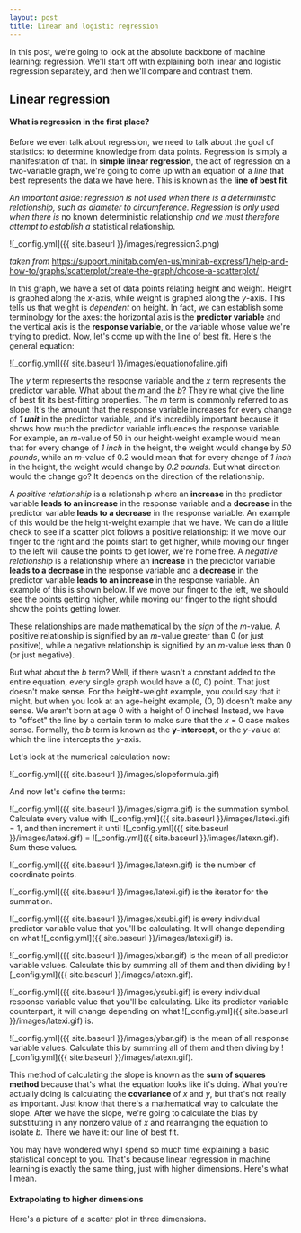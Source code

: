 ```yaml
---
layout: post
title: Linear and logistic regression
---
```


In this post, we're going to look at the absolute backbone of machine learning: regression. We'll start off with explaining both linear and logistic regression separately, and then we'll compare and contrast them.

## Linear regression

#### What is regression in the first place?

Before we even talk about regression, we need to talk about the goal of statistics: to determine knowledge from data points. Regression is simply a manifestation of that. In **simple linear regression**, the act of regression on a two-variable graph, we're going to come up with an equation of a *line* that best represents the data we have here. This is known as the **line of best fit**.

*An important aside: regression is not used when there is a deterministic relationship, such as diameter to circumference. Regression is only used when there is* no known deterministic relationship *and we must therefore attempt to establish a* statistical relationship.

![_config.yml]({{ site.baseurl }}/images/regression3.png)

*taken from* https://support.minitab.com/en-us/minitab-express/1/help-and-how-to/graphs/scatterplot/create-the-graph/choose-a-scatterplot/

In this graph, we have a set of data points relating height and weight. Height is graphed along the *x*-axis, while weight is graphed along the *y*-axis. This tells us that weight is *dependent* on height. In fact, we can establish some terminology for the axes: the horizontal axis is the **predictor variable** and the vertical axis is the **response variable**, or the variable whose value we're trying to predict. Now, let's come up with the line of best fit. Here's the general equation:

![_config.yml]({{ site.baseurl }}/images/equationofaline.gif)

The *y* term represents the response variable and the *x* term represents the predictor variable. What about the *m* and the *b*? They're what give the line of best fit its best-fitting properties. The *m* term is commonly referred to as slope. It's the amount that the response variable increases for every change of ***1 unit*** in the predictor variable, and it's incredibly important because it shows how much the predictor variable influences the response variable. For example, an *m*-value of 50 in our height-weight example would mean that for every change of *1 inch* in the height, the weight would change by *50 pounds*, while an *m*-value of 0.2 would mean that for every change of *1 inch* in the height, the weight would change by *0.2 pounds*. But what direction would the change go? It depends on the direction of the relationship. 

A *positive relationship* is a relationship where an **increase** in the predictor variable **leads to an increase** in the response variable and a **decrease** in the predictor variable **leads to a decrease** in the response variable. An example of this would be the height-weight example that we have. We can do a little check to see if a scatter plot follows a positive relationship: if we move our finger to the right and the points start to get higher, while moving our finger to the left will cause the points to get lower, we're home free. A *negative relationship* is a relationship where an **increase** in the predictor variable **leads to a decrease** in the response variable and a **decrease** in the predictor variable **leads to an increase** in the response variable. An example of this is shown below. If we move our finger to the left, we should see the points getting higher, while moving our finger to the right should show the points getting lower.

These relationships are made mathematical by the *sign* of the *m*-value. A positive relationship is signified by an _m_-value greater than 0 (or just positive), while a negative relationship is signified by an _m_-value less than 0 (or just negative).

But what about the *b* term? Well, if there wasn't a constant added to the entire equation, every single graph would have a (0, 0) point. That just doesn't make sense. For the height-weight example, you could say that it might, but when you look at an age-height example, (0, 0) doesn't make any sense. We aren't born at age 0 with a height of 0 inches! Instead, we have to "offset" the line by a certain term to make sure that the *x* = 0 case makes sense. Formally, the *b* term is known as the __y-intercept__, or the _y_-value at which the line intercepts the *y*-axis.

Let's look at the numerical calculation now:

![_config.yml]({{ site.baseurl }}/images/slopeformula.gif)

And now let's define the terms:

![_config.yml]({{ site.baseurl }}/images/sigma.gif) is the summation symbol. Calculate every value with ![_config.yml]({{ site.baseurl }}/images/latexi.gif) = 1, and then increment it until ![_config.yml]({{ site.baseurl }}/images/latexi.gif) = ![_config.yml]({{ site.baseurl }}/images/latexn.gif). Sum these values.

![_config.yml]({{ site.baseurl }}/images/latexn.gif) is the number of coordinate points.

![_config.yml]({{ site.baseurl }}/images/latexi.gif) is the iterator for the summation.

![_config.yml]({{ site.baseurl }}/images/xsubi.gif) is every individual predictor variable value that you'll be calculating. It will change depending on what ![_config.yml]({{ site.baseurl }}/images/latexi.gif) is.

![_config.yml]({{ site.baseurl }}/images/xbar.gif) is the mean of all predictor variable values. Calculate this by summing all of them and then dividing by ![_config.yml]({{ site.baseurl }}/images/latexn.gif).

![_config.yml]({{ site.baseurl }}/images/ysubi.gif) is every individual response variable value that you'll be calculating. Like its predictor variable counterpart, it will change depending on what ![_config.yml]({{ site.baseurl }}/images/latexi.gif) is.

![_config.yml]({{ site.baseurl }}/images/ybar.gif) is the mean of all response variable values. Calculate this by summing all of them and then diving by ![_config.yml]({{ site.baseurl }}/images/latexn.gif).

This method of calculating the slope is known as the __sum of squares method__ because that's what the equation looks like it's doing. What you're actually doing is calculating the **covariance** of *x* and *y*, but that's not really as important. Just know that there's a mathematical way to calculate the slope. After we have the slope, we're going to calculate the bias by substituting in any nonzero value of *x* and rearranging the equation to isolate *b*. There we have it: our line of best fit.

You may have wondered why I spend so much time explaining a basic statistical concept to you. That's because linear regression in machine learning is exactly the same thing, just with higher dimensions. Here's what I mean.

#### Extrapolating to higher dimensions

Here's a picture of a scatter plot in three dimensions.
